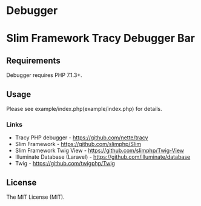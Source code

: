 # Debugger

# Slim Framework Tracy Debugger Bar

## Requirements

Debugger requires PHP 7.1.3+.

## Usage

Please see example/index.php(example/index.php) for details.

### Links
* Tracy PHP debugger - https://github.com/nette/tracy
* Slim Framework  - https://github.com/slimphp/Slim
* Slim Framework Twig View  - https://github.com/slimphp/Twig-View
* Illuminate Database (Laravel) - https://github.com/illuminate/database
* Twig - https://github.com/twigphp/Twig

## License

The MIT License (MIT).
